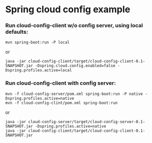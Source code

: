 # Spring cloud config example

### Run cloud-config-client w/o config server, using local defaults: 

```
mvn spring-boot:run -P local
```

or

```
java -jar cloud-config-client/target/cloud-config-client-0.1-SNAPSHOT.jar -Dspring.cloud.config.enabled=false -Dspring.profiles.active=local
```

### Run cloud-config-client with config server:


```
mvn -f cloud-config-server/pom.xml spring-boot:run -P native -Dspring.profiles.active=native
mvn -f cloud-config-clint/pom.xml spring-boot:run
```

or

```
java -jar cloud-config-server/target/cloud-config-server-0.1-SNAPSHOT.jar -Dspring.profiles.active=native
java -jar cloud-config-client/target/cloud-config-client-0.1-SNAPSHOT.jar
```
